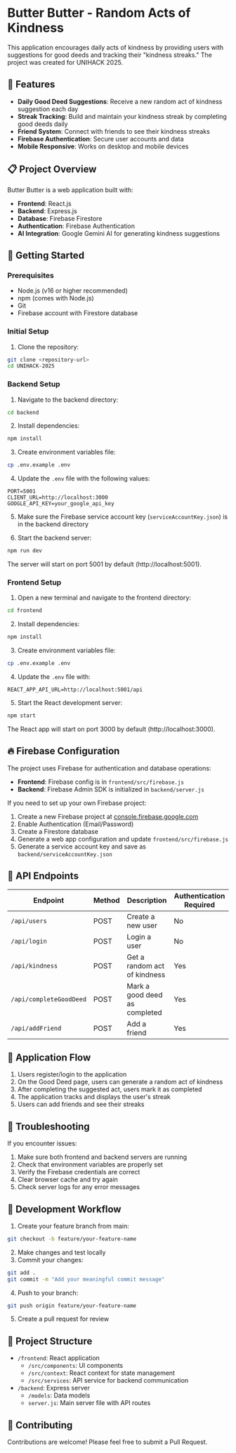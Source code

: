 # Butter Butter - Random Acts of Kindness

This application encourages daily acts of kindness by providing users with suggestions for good deeds and tracking their "kindness streaks." The project was created for UNIHACK 2025.

## 🌟 Features

- **Daily Good Deed Suggestions**: Receive a new random act of kindness suggestion each day
- **Streak Tracking**: Build and maintain your kindness streak by completing good deeds daily
- **Friend System**: Connect with friends to see their kindness streaks
- **Firebase Authentication**: Secure user accounts and data
- **Mobile Responsive**: Works on desktop and mobile devices

## 📋 Project Overview

Butter Butter is a web application built with:

- **Frontend**: React.js
- **Backend**: Express.js
- **Database**: Firebase Firestore
- **Authentication**: Firebase Authentication
- **AI Integration**: Google Gemini AI for generating kindness suggestions

## 🚀 Getting Started

### Prerequisites

- Node.js (v16 or higher recommended)
- npm (comes with Node.js)
- Git
- Firebase account with Firestore database

### Initial Setup

1. Clone the repository:

```bash
git clone <repository-url>
cd UNIHACK-2025
```

### Backend Setup

1. Navigate to the backend directory:

```bash
cd backend
```

2. Install dependencies:

```bash
npm install
```

3. Create environment variables file:

```bash
cp .env.example .env
```

4. Update the `.env` file with the following values:

```
PORT=5001
CLIENT_URL=http://localhost:3000
GOOGLE_API_KEY=your_google_api_key
```

5. Make sure the Firebase service account key (`serviceAccountKey.json`) is in the backend directory

6. Start the backend server:

```bash
npm run dev
```

The server will start on port 5001 by default (http://localhost:5001).

### Frontend Setup

1. Open a new terminal and navigate to the frontend directory:

```bash
cd frontend
```

2. Install dependencies:

```bash
npm install
```

3. Create environment variables file:

```bash
cp .env.example .env
```

4. Update the `.env` file with:

```
REACT_APP_API_URL=http://localhost:5001/api
```

5. Start the React development server:

```bash
npm start
```

The React app will start on port 3000 by default (http://localhost:3000).

## 🔥 Firebase Configuration

The project uses Firebase for authentication and database operations:

- **Frontend**: Firebase config is in `frontend/src/firebase.js`
- **Backend**: Firebase Admin SDK is initialized in `backend/server.js`

If you need to set up your own Firebase project:

1. Create a new Firebase project at [console.firebase.google.com](https://console.firebase.google.com)
2. Enable Authentication (Email/Password)
3. Create a Firestore database
4. Generate a web app configuration and update `frontend/src/firebase.js`
5. Generate a service account key and save as `backend/serviceAccountKey.json`

## 📡 API Endpoints

| Endpoint                | Method | Description                   | Authentication Required |
| ----------------------- | ------ | ----------------------------- | ----------------------- |
| `/api/users`            | POST   | Create a new user             | No                      |
| `/api/login`            | POST   | Login a user                  | No                      |
| `/api/kindness`         | POST   | Get a random act of kindness  | Yes                     |
| `/api/completeGoodDeed` | POST   | Mark a good deed as completed | Yes                     |
| `/api/addFriend`        | POST   | Add a friend                  | Yes                     |

## 📱 Application Flow

1. Users register/login to the application
2. On the Good Deed page, users can generate a random act of kindness
3. After completing the suggested act, users mark it as completed
4. The application tracks and displays the user's streak
5. Users can add friends and see their streaks

## 🚧 Troubleshooting

If you encounter issues:

1. Make sure both frontend and backend servers are running
2. Check that environment variables are properly set
3. Verify the Firebase credentials are correct
4. Clear browser cache and try again
5. Check server logs for any error messages

## 🧰 Development Workflow

1. Create your feature branch from main:

```bash
git checkout -b feature/your-feature-name
```

2. Make changes and test locally
3. Commit your changes:

```bash
git add .
git commit -m "Add your meaningful commit message"
```

4. Push to your branch:

```bash
git push origin feature/your-feature-name
```

5. Create a pull request for review

## 📁 Project Structure

- `/frontend`: React application
  - `/src/components`: UI components
  - `/src/context`: React context for state management
  - `/src/services`: API service for backend communication
- `/backend`: Express server
  - `/models`: Data models
  - `server.js`: Main server file with API routes

## 👥 Contributing

Contributions are welcome! Please feel free to submit a Pull Request.
